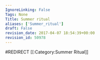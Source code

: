 ```yaml
---
IgnoreLinking: False
Tags: None
Title: Summer ritual
aliases: ['Summer_ritual']
draft: False
revision_date: 2017-04-07 18:54:39+00:00
revision_id: 50978
---
```


#REDIRECT [[:Category:Summer Ritual]]